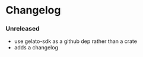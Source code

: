 # Changelog

### Unreleased

- use gelato-sdk as a github dep rather than a crate
- adds a changelog
